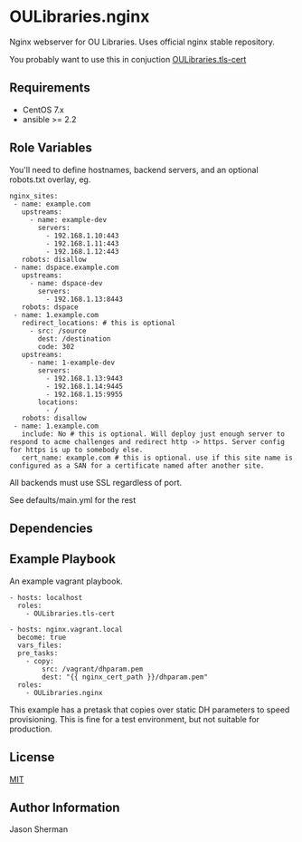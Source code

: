 OULibraries.nginx
=========

Nginx webserver for OU Libraries. Uses official nginx stable repository.

You probably want to use this in conjuction [OULibraries.tls-cert](https://github.com/OULibraries/ansible-role-tls-cert)

Requirements
------------

* CentOS 7.x
* ansible >= 2.2

Role Variables
--------------

You'll need to define hostnames, backend servers, and an optional robots.txt overlay, eg.
```
nginx_sites:
 - name: example.com
   upstreams:
     - name: example-dev
       servers:
         - 192.168.1.10:443
         - 192.168.1.11:443
         - 192.168.1.12:443
   robots: disallow
 - name: dspace.example.com
   upstreams:
     - name: dspace-dev
       servers:
         - 192.168.1.13:8443
   robots: dspace
 - name: 1.example.com
   redirect_locations: # this is optional
     - src: /source
       dest: /destination
       code: 302
   upstreams:
     - name: 1-example-dev
       servers:
         - 192.168.1.13:9443
         - 192.168.1.14:9445
         - 192.168.1.15:9955
       locations:
         - /
   robots: disallow
 - name: 1.example.com
   include: No # this is optional. Will deploy just enough server to respond to acme challenges and redirect http -> https. Server config for https is up to somebody else.
   cert_name: example.com # this is optional. use if this site name is configured as a SAN for a certificate named after another site.
```

All backends must use SSL regardless of port.

See defaults/main.yml for the rest

Dependencies
------------


Example Playbook
----------------
An example vagrant playbook.

```
- hosts: localhost
  roles:
    - OULibraries.tls-cert

- hosts: nginx.vagrant.local
  become: true
  vars_files:
  pre_tasks:
    - copy:
        src: /vagrant/dhparam.pem
        dest: "{{ nginx_cert_path }}/dhparam.pem"
  roles:
    - OULibraries.nginx
```

This example has a pretask that copies over static DH parameters to speed provisioning.  This is fine for a test environment, but not suitable for production.

License
-------

[MIT](LICENSE)

Author Information
------------------

Jason Sherman
